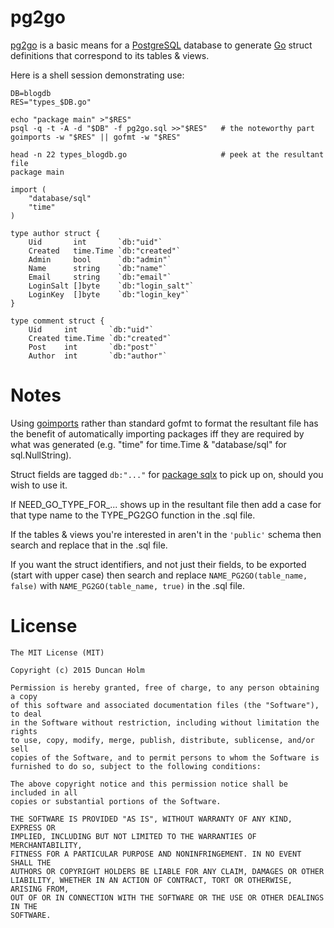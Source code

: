 # pg2go

[pg2go] is a basic means for a [PostgreSQL] database to generate [Go] struct
definitions that correspond to its tables & views.

Here is a shell session demonstrating use:

    DB=blogdb
    RES="types_$DB.go"

    echo "package main" >"$RES"
    psql -q -t -A -d "$DB" -f pg2go.sql >>"$RES"   # the noteworthy part
    goimports -w "$RES" || gofmt -w "$RES"

    head -n 22 types_blogdb.go                     # peek at the resultant file
    package main

    import (
        "database/sql"
        "time"
    )

    type author struct {
        Uid       int       `db:"uid"`
        Created   time.Time `db:"created"`
        Admin     bool      `db:"admin"`
        Name      string    `db:"name"`
        Email     string    `db:"email"`
        LoginSalt []byte    `db:"login_salt"`
        LoginKey  []byte    `db:"login_key"`
    }

    type comment struct {
        Uid     int       `db:"uid"`
        Created time.Time `db:"created"`
        Post    int       `db:"post"`
        Author  int       `db:"author"`

# Notes

Using [goimports] rather than standard gofmt to format the resultant file has
the benefit of automatically importing packages iff they are required by what
was generated (e.g. "time" for time.Time & "database/sql" for sql.NullString).

Struct fields are tagged `db:"..."` for [package sqlx][sqlx] to pick up on,
should you wish to use it.

If NEED_GO_TYPE_FOR_... shows up in the resultant file then add a case for that
type name to the TYPE_PG2GO function in the .sql file.

If the tables & views you're interested in aren't in the `'public'` schema then
search and replace that in the .sql file.

If you want the struct identifiers, and not just their fields, to be exported
(start with upper case) then search and replace `NAME_PG2GO(table_name, false)`
with `NAME_PG2GO(table_name, true)` in the .sql file.

# License

```
The MIT License (MIT)

Copyright (c) 2015 Duncan Holm

Permission is hereby granted, free of charge, to any person obtaining a copy
of this software and associated documentation files (the "Software"), to deal
in the Software without restriction, including without limitation the rights
to use, copy, modify, merge, publish, distribute, sublicense, and/or sell
copies of the Software, and to permit persons to whom the Software is
furnished to do so, subject to the following conditions:

The above copyright notice and this permission notice shall be included in all
copies or substantial portions of the Software.

THE SOFTWARE IS PROVIDED "AS IS", WITHOUT WARRANTY OF ANY KIND, EXPRESS OR
IMPLIED, INCLUDING BUT NOT LIMITED TO THE WARRANTIES OF MERCHANTABILITY,
FITNESS FOR A PARTICULAR PURPOSE AND NONINFRINGEMENT. IN NO EVENT SHALL THE
AUTHORS OR COPYRIGHT HOLDERS BE LIABLE FOR ANY CLAIM, DAMAGES OR OTHER
LIABILITY, WHETHER IN AN ACTION OF CONTRACT, TORT OR OTHERWISE, ARISING FROM,
OUT OF OR IN CONNECTION WITH THE SOFTWARE OR THE USE OR OTHER DEALINGS IN THE
SOFTWARE.
```

[pg2go]: https://github.com/frou/pg2go
[postgresql]: https://www.postgresql.org
[goimports]: https://godoc.org/golang.org/x/tools/cmd/goimports
[go]: https://www.golang.org
[sqlx]: https://github.com/jmoiron/sqlx
